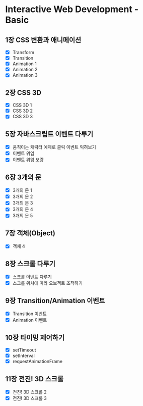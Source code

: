 # Interactive Web Development - Basic

## 1장 CSS 변환과 애니메이션
- [x] Transform
- [x] Transition
- [x] Animation 1
- [x] Animation 2
- [x] Animation 3

## 2장 CSS 3D
- [x] CSS 3D 1
- [x] CSS 3D 2
- [x] CSS 3D 3

## 5장 자바스크립트 이벤트 다루기
- [x] 움직이는 캐릭터 예제로 클릭 이벤트 익혀보기
- [x] 이벤트 위임
- [x] 이벤트 위임 보강

## 6장 3개의 문
- [x] 3개의 문 1
- [x] 3개의 문 2
- [x] 3개의 문 3
- [x] 3개의 문 4
- [x] 3개의 문 5

## 7장 객체(Object)
- [x] 객체 4

## 8장 스크롤 다루기
- [x] 스크롤 이벤트 다루기
- [x] 스크롤 위치에 따라 오브젝트 조작하기

## 9장 Transition/Animation 이벤트
- [x] Transition 이벤트
- [x] Animation 이벤트

## 10장 타이밍 제어하기
- [x] setTimeout
- [x] setInterval
- [x] requestAnimationFrame

## 11장 전진! 3D 스크롤
- [x] 전진! 3D 스크롤 2
- [x] 전진! 3D 스크롤 3